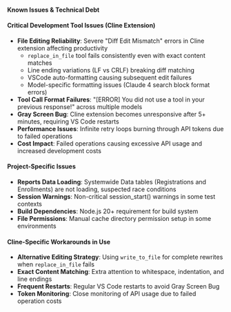 #### Known Issues & Technical Debt

#### Critical Development Tool Issues (Cline Extension)
- **File Editing Reliability**: Severe "Diff Edit Mismatch" errors in Cline extension affecting productivity
  - `replace_in_file` tool fails consistently even with exact content matches
  - Line ending variations (LF vs CRLF) breaking diff matching
  - VSCode auto-formatting causing subsequent edit failures
  - Model-specific formatting issues (Claude 4 search block format errors)
- **Tool Call Format Failures**: "[ERROR] You did not use a tool in your previous response!" across multiple models
- **Gray Screen Bug**: Cline extension becomes unresponsive after 5+ minutes, requiring VS Code restarts
- **Performance Issues**: Infinite retry loops burning through API tokens due to failed operations
- **Cost Impact**: Failed operations causing excessive API usage and increased development costs

#### Project-Specific Issues
- **Reports Data Loading**: Systemwide Data tables (Registrations and Enrollments) are not loading, suspected race conditions
- **Session Warnings**: Non-critical session_start() warnings in some test contexts
- **Build Dependencies**: Node.js 20+ requirement for build system
- **File Permissions**: Manual cache directory permission setup in some environments

#### Cline-Specific Workarounds in Use
- **Alternative Editing Strategy**: Using `write_to_file` for complete rewrites when `replace_in_file` fails
- **Exact Content Matching**: Extra attention to whitespace, indentation, and line endings
- **Frequent Restarts**: Regular VS Code restarts to avoid Gray Screen Bug
- **Token Monitoring**: Close monitoring of API usage due to failed operation costs